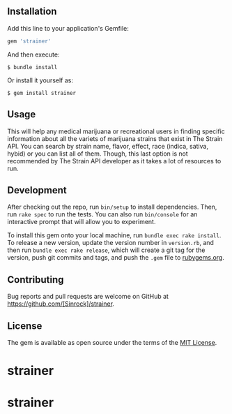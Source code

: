 ## Installation

Add this line to your application's Gemfile:

```ruby
gem 'strainer'
```

And then execute:

    $ bundle install

Or install it yourself as:

    $ gem install strainer

## Usage

This will help any medical marijuana or recreational users in finding specific information about all the variets of marijuana strains that exist in The Strain API.  You can search by strain name, flavor, effect, race (indica, sativa, hybid) or you can list all of them.  Though, this last option is not recommended by The Strain API developer as it takes a lot of resources to run. 

## Development

After checking out the repo, run `bin/setup` to install dependencies. Then, run `rake spec` to run the tests. You can also run `bin/console` for an interactive prompt that will allow you to experiment.

To install this gem onto your local machine, run `bundle exec rake install`. To release a new version, update the version number in `version.rb`, and then run `bundle exec rake release`, which will create a git tag for the version, push git commits and tags, and push the `.gem` file to [rubygems.org](https://rubygems.org).

## Contributing

Bug reports and pull requests are welcome on GitHub at https://github.com/[Sinrock]/strainer.


## License

The gem is available as open source under the terms of the [MIT License](https://opensource.org/licenses/MIT).
# strainer
# strainer